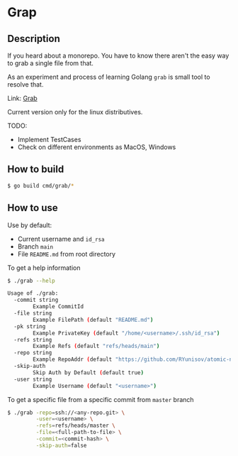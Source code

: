 # Grap

## Description

If you heard about a monorepo.
You have to know there aren't the easy way to grab a single file from that.

As an experiment and process of learning Golang `grab` is small tool to resolve that.

Link: [Grab](https://github.com/RYunisov/grab)

Current version only for the linux distributives.

TODO:

* Implement TestCases
* Check on different environments as MacOS, Windows

## How to build

```bash
$ go build cmd/grab/*
```

## How to use

Use by default:

* Current username and `id_rsa`
* Branch `main`
* File `README.md` from root directory

To get a help information

```bash
$ ./grab --help

Usage of ./grab:
  -commit string
        Example CommitId
  -file string
        Example FilePath (default "README.md")
  -pk string
        Example PrivateKey (default "/home/<username>/.ssh/id_rsa")
  -refs string
        Example Refs (default "refs/heads/main")
  -repo string
        Example RepoAddr (default "https://github.com/RYunisov/atomic-notes.git")
  -skip-auth
        Skip Auth by Default (default true)
  -user string
        Example Username (default "<username>")
```

To get a specific file from a specific commit from `master` branch

```bash
$ ./grab -repo=ssh://<any-repo.git> \
         -user=<username> \
         -refs=refs/heads/master \
         -file=<full-path-to-file> \
         -commit=<commit-hash> \
         -skip-auth=false

```

